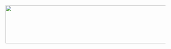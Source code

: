 <a href="https://github.com/devxb/gitanimals">
  <img src="https://render.gitanimals.org/lines/{se0ngeun}?pet-id=1" width="1000" height="120"/>
</a>
